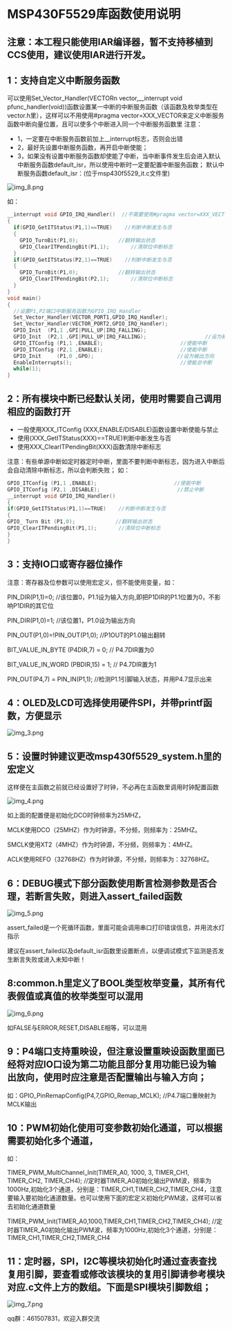 # MSP430F5529库函数使用说明

## 注意：本工程只能使用IAR编译器，暂不支持移植到CCS使用，建议使用IAR进行开发。

## 1：支持自定义中断服务函数
可以使用Set_Vector_Handler(VECTORn vector,__interrupt void pfunc_handler(void))函数设置某一中断的中断服务函数（该函数及枚举类型在vector.h里），这样可以不用使用#pragma vector=XXX_VECTOR来定义中断服务函数中断向量位置，且可以使多个中断进入同一个中断服务函数里
注意：
- 1，一定要在中断服务函数前加上__interrupt标志，否则会出错
- 2，最好先设置中断服务函数，再开启中断使能；
- 3，如果没有设置中断服务函数却使能了中断，当中断事件发生后会进入默认中断服务函数default_isr，所以使用中断时一定要配置中断服务函数；
默认中断服务函数default_isr：(位于msp430f5529_it.c文件里)
  
![img_8.png](images/img_8.png)
  
如：
```c
__interrupt void GPIO_IRQ_Handler()  //不需要使用#pragma vector=XXX_VECTOR定义
{
  if(GPIO_GetITStatus(P1,1)==TRUE)    //判断中断发生与否
  {
    GPIO_TurnBit(P1,0);             //翻转输出状态
    GPIO_ClearITPendingBit(P1,1);      	//清除位中断标志
  }
  if(GPIO_GetITStatus(P2,1)==TRUE)    //判断中断发生与否
  {
    GPIO_TurnBit(P1,0);             //翻转输出状态
    GPIO_ClearITPendingBit(P2,1);      	//清除位中断标志
  }
}
void main()
{
  //设置P1,P2端口中断服务函数为GPIO_IRQ_Handler
  Set_Vector_Handler(VECTOR_PORT1,GPIO_IRQ_Handler);  
  Set_Vector_Handler(VECTOR_PORT2,GPIO_IRQ_Handler);  
  GPIO_Init  (P1,1 ,GPI|PULL_UP|IRQ_FALLING);
  GPIO_Init  (P2,1 ,GPI|PULL_UP|IRQ_FALLING);                   //设为输入上拉且下降沿触发中断
  GPIO_ITConfig (P1,1 ,ENABLE);                         //使能中断
  GPIO_ITConfig (P2,1 ,ENABLE);                         //使能中断
  GPIO_Init     (P1,0 ,GPO);                           //设为输出方向
  EnableInterrupts();									//使能总中断			
  while(1);
}
```
## 2：所有模块中断已经默认关闭，使用时需要自己调用相应的函数打开
- 一般使用XXX_ITConfig (XXX,ENABLE/DISABLE)函数设置中断使能与禁止
- 使用(XXX_GetITStatus(XXX)==TRUE)判断中断发生与否
- 使用XXX_ClearITPendingBit(XXX)函数清除中断标志

注意：有些单源中断如定时器定时中断，里面不要判断中断标志，因为进入中断后会自动清除中断标志，所以会判断失败；
如：
```c
GPIO_ITConfig (P1,1 ,ENABLE);                         //使能中断
GPIO_ITConfig (P2,1 ,DISABLE);                         //禁止中断
__interrupt void GPIO_IRQ_Handler()  
{
if(GPIO_GetITStatus(P1,1)==TRUE)    //判断中断发生与否
{
GPIO_ Turn Bit (P1,0);             //翻转输出状态
GPIO_ClearITPendingBit(P1,1);      	//清除位中断标志
}
}
```
## 3：支持IO口或寄存器位操作
注意：寄存器及位参数可以使用宏定义，但不能使用变量，如：

PIN_DIR(P1,1)=0;                 //该位置0，P1.1设为输入方向,即把P1DIR的P1.1位置为0，不影响P1DIR的其它位

PIN_DIR(P1,0)=1;                 //该位置1，P1.0设为输出方向

PIN_OUT(P1,0)=!PIN_OUT(P1,0);    //P1OUT的P1.0输出翻转

BIT_VALUE_IN_BYTE (P4DIR,7) = 0;			 // P4.7DIR置为0

BIT_VALUE_IN_WORD (PBDIR,15) = 1;       // P4.7DIR置为1

PIN_OUT(P4,7) = PIN_IN(P1,1);       //检测P1.1引脚输入状态，并用P4.7显示出来

## 4：OLED及LCD可选择使用硬件SPI，并带printf函数，方便显示
![img_3.png](images/img_3.png)

## 5：设置时钟建议更改msp430f5529_system.h里的宏定义

这样便在主函数之前就已经设置好了时钟，不必再在主函数里调用时钟配置函数

![img_4.png](images/img_4.png)

如上面的配置便是初始化DCO时钟频率为25MHZ，

MCLK使用DCO（25MHZ）作为时钟源，不分频，则频率为：25MHZ。

SMCLK使用XT2（4MHZ）作为时钟源，不分频，则频率为：4MHZ。

ACLK使用REFO（32768HZ）作为时钟源，不分频，则频率为：32768HZ。

## 6：DEBUG模式下部分函数使用断言检测参数是否合理，若断言失败，则进入assert_failed函数

![img_5.png](images/img_5.png)

assert_failed是一个死循环函数，里面可能会调用串口打印错误信息，并用流水灯指示

建议在assert_failed以及default_isr函数里设置断点，以便调试模式下监测是否发生断言失败或进入未知中断！

## 8:common.h里定义了BOOL类型枚举变量，其所有代表假值或真值的枚举类型可以混用

![img_6.png](images/img_6.png)

如FALSE与ERROR,RESET,DISABLE相等，可以混用

## 9：P4端口支持重映设，但注意设置重映设函数里面已经将对应IO口设为第二功能且部分复用功能已设为输出放向，使用时应注意是否配置输出与输入方向；
如：GPIO_PinRemapConfig(P4,7,GPIO_Remap_MCLK);    //P4.7端口重映射为MCLK输出

## 10：PWM初始化使用可变参数初始化通道，可以根据需要初始化多个通道，
如：

TIMER_PWM_MultiChannel_Init(TIMER_A0, 1000, 3, TIMER_CH1, TIMER_CH2, TIMER_CH4);    //定时器TIMER_A0初始化输出PWM波，频率为1000Hz,初始化3个通道，分别是：TIMER_CH1,TIMER_CH2,TIMER_CH4，注意要输入要初始化通道数量。也可以使用下面的宏定义初始化PWM波，这样可以省去初始化通道数量

TIMER_PWM_Init(TIMER_A0,1000,TIMER_CH1,TIMER_CH2,TIMER_CH4);                        //定时器TIMER_A0初始化输出PWM波，频率为1000Hz,初始化3个通道，分别是： TIMER_CH1,TIMER_CH2,TIMER_CH4

## 11：定时器，SPI，I2C等模块初始化时通过查表查找复用引脚，要查看或修改该模块的复用引脚请参考模块对应.c文件上方的数组。下面是SPI模块引脚数组；

![img_7.png](images/img_7.png)

qq群：461507831，欢迎入群交流
